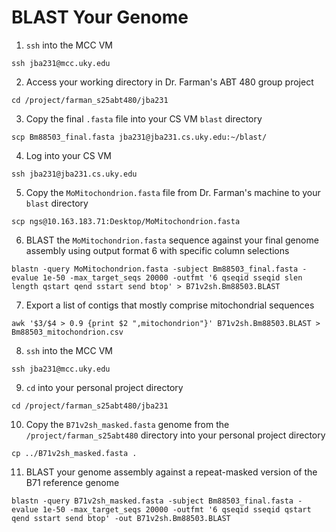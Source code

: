 # BLAST Your Genome

1. `ssh` into the MCC VM

```ssh jba231@mcc.uky.edu```

2. Access your working directory in Dr. Farman's ABT 480 group project

```cd /project/farman_s25abt480/jba231```

3. Copy the final `.fasta` file into your CS VM `blast` directory

```scp Bm88503_final.fasta jba231@jba231.cs.uky.edu:~/blast/```

4. Log into your CS VM

```ssh jba231@jba231.cs.uky.edu```

5. Copy the `MoMitochondrion.fasta` file from Dr. Farman's machine to your `blast` directory

```scp ngs@10.163.183.71:Desktop/MoMitochondrion.fasta```

6. BLAST the `MoMitochondrion.fasta` sequence against your final genome assembly using output format 6 with specific column selections

```blastn -query MoMitochondrion.fasta -subject Bm88503_final.fasta -evalue 1e-50 -max_target_seqs 20000 -outfmt '6 qseqid sseqid slen length qstart qend sstart send btop' > B71v2sh.Bm88503.BLAST```

7. Export a list of contigs that mostly comprise mitochondrial sequences

```awk '$3/$4 > 0.9 {print $2 ",mitochondrion"}' B71v2sh.Bm88503.BLAST > Bm88503_mitochondrion.csv```

8. `ssh` into the MCC VM

```ssh jba231@mcc.uky.edu```

9. `cd` into your personal project directory

```cd /project/farman_s25abt480/jba231```

10. Copy the `B71v2sh_masked.fasta` genome from the `/project/farman_s25abt480` directory into your personal project directory

```cp ../B71v2sh_masked.fasta .```

11. BLAST your genome assembly against a repeat-masked version of the B71 reference genome

```blastn -query B71v2sh_masked.fasta -subject Bm88503_final.fasta -evalue 1e-50 -max_target_seqs 20000 -outfmt '6 qseqid sseqid qstart qend sstart send btop' -out B71v2sh.Bm88503.BLAST```
